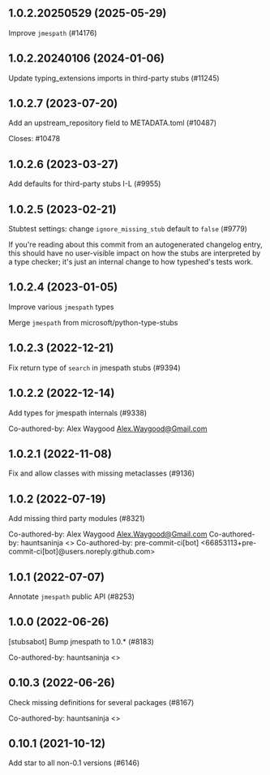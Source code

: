 ## 1.0.2.20250529 (2025-05-29)

Improve `jmespath` (#14176)

## 1.0.2.20240106 (2024-01-06)

Update typing_extensions imports in third-party stubs (#11245)

## 1.0.2.7 (2023-07-20)

Add an upstream_repository field to METADATA.toml (#10487)

Closes: #10478

## 1.0.2.6 (2023-03-27)

Add defaults for third-party stubs I-L (#9955)

## 1.0.2.5 (2023-02-21)

Stubtest settings: change `ignore_missing_stub` default to `false` (#9779)

If you're reading about this commit from an autogenerated changelog entry, this should have no user-visible impact on how the stubs are interpreted by a type checker; it's just an internal change to how typeshed's tests work.

## 1.0.2.4 (2023-01-05)

Improve various `jmespath` types

Merge `jmespath` from microsoft/python-type-stubs

## 1.0.2.3 (2022-12-21)

Fix return type of `search` in jmespath stubs (#9394)

## 1.0.2.2 (2022-12-14)

Add types for jmespath internals (#9338)

Co-authored-by: Alex Waygood <Alex.Waygood@Gmail.com>

## 1.0.2.1 (2022-11-08)

Fix and allow classes with missing metaclasses (#9136)

## 1.0.2 (2022-07-19)

Add missing third party modules (#8321)

Co-authored-by: Alex Waygood <Alex.Waygood@Gmail.com>
Co-authored-by: hauntsaninja <>
Co-authored-by: pre-commit-ci[bot] <66853113+pre-commit-ci[bot]@users.noreply.github.com>

## 1.0.1 (2022-07-07)

Annotate `jmespath` public API (#8253)

## 1.0.0 (2022-06-26)

[stubsabot] Bump jmespath to 1.0.* (#8183)

Co-authored-by: hauntsaninja <>

## 0.10.3 (2022-06-26)

Check missing definitions for several packages (#8167)

Co-authored-by: hauntsaninja <>

## 0.10.1 (2021-10-12)

Add star to all non-0.1 versions (#6146)

